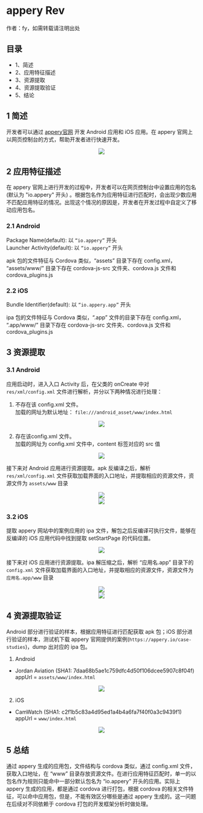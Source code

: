 # appery Rev

作者：fy，如需转载请注明出处

## 目录

+ 1、简述
+ 2、应用特征描述
+ 3、资源提取
+ 4、资源提取验证
+ 5、结论

## 1 简述

开发者可以通过 <a href="https://appery.io/" target="_blank">appery官网</a> 开发 Android 应用和 iOS 应用。在 appery
官网上以网页控制台的方式，帮助开发者进行快速开发。

<div align=center><img src="./image/appery/appery-1.png"/></div>

## 2 应用特征描述

在 appery 官网上进行开发的过程中，开发者可以在网页控制台中设置应用的包名(默认为 "io.appery" 开头)
。根据包名作为应用特征进行匹配时，会出现少数应用不匹配应用特征的情况。出现这个情况的原因是，开发者在开发过程中自定义了移动应用包名。

### 2.1 Android

Package Name(default): 以 `“io.appery”` 开头 </br>
Launcher Activity(default): 以 `“io.appery”` 开头 </br>

apk 包的文件特征与 Cordova 类似，“assets” 目录下存在 config.xml， “assets/www/” 目录下存在 cordova-js-src 文件夹、cordova.js 文件和
cordova_plugins.js

### 2.2 iOS

Bundle Identifier(default): 以 `“io.appery.app”` 开头 </br>

ipa 包的文件特征与 Cordova 类似，“.app” 文件的目录下存在 config.xml， “.app/www/” 目录下存在 cordova-js-src 文件夹、cordova.js 文件和
cordova_plugins.js

## 3 资源提取

### 3.1 Android

应用启动时，进入入口 Activity 后，在父类的 onCreate 中对 `res/xml/config.xml` 文件进行解析，并分以下两种情况进行处理：</br>

1) 不存在该 config.xml 文件。</br>
   加载的网址为默认地址： `file:///android_asset/www/index.html`

<div align=center><img src="./image/appery/appery-2.png"/></div>

2) 存在该config.xml 文件。</br>
   加载的网址为 config.xml 文件中，content 标签对应的 src 值

<div align=center><img src="./image/appery/appery-3.png"/></div>

接下来对 Android 应用进行资源提取。apk 反编译之后，解析 `res/xml/config.xml` 文件获取加载界面的入口地址，并提取相应的资源文件，资源文件为 `assets/www` 目录
<div align=center><img src="./image/appery/appery-3-1.png"/></div>
<div align=center><img src="./image/appery/appery-3-2.png"/></div>

### 3.2 iOS

提取 appery 网站中的案例应用的 ipa 文件，解包之后反编译可执行文件，能够在反编译的 iOS 应用代码中找到提取 setStartPage 的代码位置。
<div align=center><img src="./image/appery/appery-4.png"/></div>

接下来对 iOS 应用进行资源提取。ipa 解压缩之后，解析 “应用名.app” 目录下的 `config.xml` 文件获取加载界面的入口地址，并提取相应的资源文件，资源文件为 `应用名.app/www` 目录
<div align=center><img src="./image/appery/appery-4-1.png"/></div>
<div align=center><img src="./image/appery/appery-4-2.png"/></div>

## 4 资源提取验证

Android 部分进行验证的样本，根据应用特征进行匹配获取 apk 包；iOS 部分进行验证的样本，测试机下载 appery 官网提供的案例(`https://appery.io/case-studies`)，dump 出对应的 ipa
包。

1) Android

- Jordan Aviation (SHA1: 7daa68b5ae1c759dfc4d50f106dcee5907c8f04f)</br>
  appUrl = `assets/www/index.html`

<div align=center><img src="./image/appery/appery-5.png"/></div>

2) iOS

- CamWatch (SHA1: c2f1b5c83a4d95ed1a4b4a6fa7f40f0a3c9439f1)</br>
  appUrl = `www/index.html`

<div align=center><img src="./image/appery/appery-6.png"/></div>

## 5 总结

通过 appery 生成的应用包，文件结构与 cordova 类似，通过 config.xml 文件，获取入口地址，在 “www” 目录存放资源文件。在进行应用特征匹配时，单一的以包名作为规则只能命中一部分默认包名为 “io.appery”
开头的应用。实际上 appery 生成的应用，都是通过 cordova 进行打包，根据 cordova 的相关文件特征，可以命中应用包，但是，不能有效区分哪些是通过 appery 生成的。这一问题在后续对不同依赖于 cordova
打包的开发框架分析时做处理。
